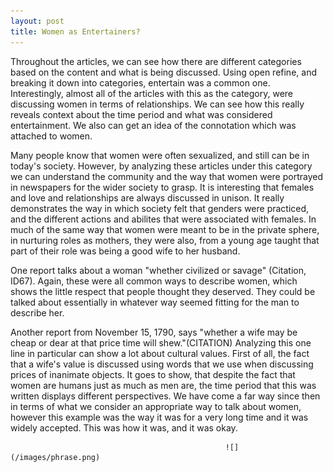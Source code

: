 ```yaml
---
layout: post
title: Women as Entertainers?
---
```


Throughout the articles, we can see how there are different categories based on the content and what is being discussed. Using open refine, and breaking it down into categories, entertain was a common one. Interestingly, almost all of the articles with this as the category, were discussing women in terms of relationships. We can see how this really reveals context about the time period and what was considered entertainment. We also can get an idea of the connotation which was attached to women. 

Many people know that women were often sexualized, and still can be in today's society. However, by analyzing these articles under this category we can understand the community and the way that women were portrayed in newspapers for the wider society to grasp. It is interesting that females and love and relationships are always discussed in unison. It really demonstrates the way in which society felt that genders were practiced, and the different actions and abilites that were associated with females. In much of the same way that women were meant to be in the private sphere, in nurturing roles as mothers, they were also, from a young age taught that part of their role was being a good wife to her husband.    

One report talks about a woman "whether civilized or savage" (Citation, ID67). Again, these were all common ways to describe women, which shows the little respect that people thought they deserved. They could be talked about essentially in whatever way seemed fitting for the man to describe her.  

Another report from November 15, 1790, says "whether a wife may be cheap or dear at that price time will shew."(CITATION) Analyzing this one line in particular can show a lot about cultural values. First of all, the fact that a wife's value is discussed using words that we use when discussing prices of inanimate objects. It goes to show, that despite the fact that women are humans just as much as men are, the time period that this was written displays different perspectives. We have come a far way since then in terms of what we consider an appropriate way to talk about women, however this example was the way it was for a very long time and it was widely accepted. This was how it was, and it was okay.  

                                                    ![](/images/phrase.png)  
